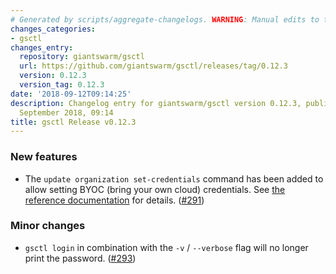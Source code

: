 ```yaml
---
# Generated by scripts/aggregate-changelogs. WARNING: Manual edits to this files will be overwritten.
changes_categories:
- gsctl
changes_entry:
  repository: giantswarm/gsctl
  url: https://github.com/giantswarm/gsctl/releases/tag/0.12.3
  version: 0.12.3
  version_tag: 0.12.3
date: '2018-09-12T09:14:25'
description: Changelog entry for giantswarm/gsctl version 0.12.3, published on 12
  September 2018, 09:14
title: gsctl Release v0.12.3
---
```


### New features

- The `update organization set-credentials` command has been added to allow setting BYOC (bring your own cloud) credentials. See [the reference documentation](https://docs.giantswarm.io/reference/gsctl/update-org-set-credentials/) for details. ([#291](https://github.com/giantswarm/gsctl/pull/291))

### Minor changes

- `gsctl login` in combination with the `-v` / `--verbose` flag will no longer print the password. ([#293](https://github.com/giantswarm/gsctl/pull/293))



